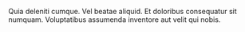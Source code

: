 Quia deleniti cumque.
Vel beatae aliquid.
Et doloribus consequatur sit numquam.
Voluptatibus assumenda inventore aut velit qui nobis.